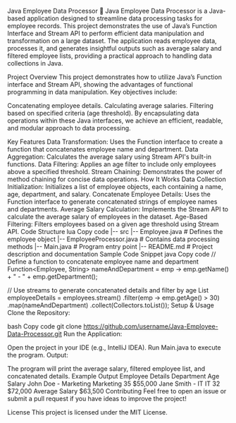 Java Employee Data Processor
🚀 Java Employee Data Processor is a Java-based application designed to streamline data processing tasks for employee records. This project demonstrates the use of Java’s Function Interface and Stream API to perform efficient data manipulation and transformation on a large dataset. The application reads employee data, processes it, and generates insightful outputs such as average salary and filtered employee lists, providing a practical approach to handling data collections in Java.

Project Overview
This project demonstrates how to utilize Java’s Function interface and Stream API, showing the advantages of functional programming in data manipulation. Key objectives include:

Concatenating employee details.
Calculating average salaries.
Filtering based on specified criteria (age threshold).
By encapsulating data operations within these Java interfaces, we achieve an efficient, readable, and modular approach to data processing.

Key Features
Data Transformation: Uses the Function interface to create a function that concatenates employee name and department.
Data Aggregation: Calculates the average salary using Stream API's built-in functions.
Data Filtering: Applies an age filter to include only employees above a specified threshold.
Stream Chaining: Demonstrates the power of method chaining for concise data operations.
How It Works
Data Collection Initialization:
Initializes a list of employee objects, each containing a name, age, department, and salary.
Concatenate Employee Details:
Uses the Function interface to generate concatenated strings of employee names and departments.
Average Salary Calculation:
Implements the Stream API to calculate the average salary of employees in the dataset.
Age-Based Filtering:
Filters employees based on a given age threshold using Stream API.
Code Structure
lua
Copy code
|-- src
    |-- Employee.java            # Defines the employee object
    |-- EmployeeProcessor.java    # Contains data processing methods
    |-- Main.java                 # Program entry point
|-- README.md                     # Project description and documentation
Sample Code Snippet
java
Copy code
// Define a function to concatenate employee name and department
Function<Employee, String> nameAndDepartment = emp -> emp.getName() + " - " + emp.getDepartment();

// Use streams to generate concatenated details and filter by age
List<String> employeeDetails = employees.stream()
        .filter(emp -> emp.getAge() > 30)
        .map(nameAndDepartment)
        .collect(Collectors.toList());
Setup & Usage
Clone the Repository:

bash
Copy code
git clone https://github.com/username/Java-Employee-Data-Processor.git
Run the Application:

Open the project in your IDE (e.g., IntelliJ IDEA).
Run Main.java to execute the program.
Output:

The program will print the average salary, filtered employee list, and concatenated details.
Example Output
Employee Details	Department	Age	Salary
John Doe - Marketing	Marketing	35	$55,000
Jane Smith - IT	IT	32	$72,000
Average Salary			$63,500
Contributing
Feel free to open an issue or submit a pull request if you have ideas to improve the project!

License
This project is licensed under the MIT License.


